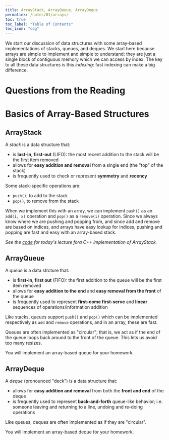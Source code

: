 ```yaml
---
title: ArrayStack, ArrayQueue, ArrayDeque
permalink: /notes/01/arrays/
toc: true
toc_label: "Table of Contents"
toc_icon: "cog"
---
```


We start our discussion of data structures with some array-based implementations of stacks, queues, and deques. We start here because arrays are simple to implement and simple to understand: they are just a single block of contiguous memory which we can access by index. The key to all these data structures is this _indexing_: fast indexing can make a big difference.

# Questions from the Reading

# Basics of Array-Based Structures

## ArrayStack

A _stack_ is a data structure that:

- is **last-in, first-out** (LIFO): the most recent addition to the stack will be the first item removed 
- allows for **easy addition and removal** from a single end (the "top" of the stack)
- is frequently used to check or represent **symmetry** and **recency**


Some stack-specific operations are:

- `push()`, to add to the stack
- `pop()`, to remove from the stack
  
When we implement this with an array, we can implement `push()` as an `add(i, x)` operation and `pop()` as a `remove(i)` operation. Since we always know where we are pushing and popping from, and since add and remove are based on indices, and arrays have easy lookup for indices, pushing and popping are fast and easy with an array-based stack. 

_See the [code]() for today's lecture fora  C++ implementation of ArrayStack._

## ArrayQueue

A _queue_ is a data strcture that:

- is **first-in, first out** (FIFO): the first addition to the queue will be the first item removed
- allows for **easy addition to the end** and **easy removal from the front** of the queue
- is frequently used to represent **first-come first-serve** and **linear** sequences of operations/information addition

Like stacks, queues support `push()` and `pop()` which can be implemented respectively as `add` and `remove` operations, and in an array, these are fast. 

Queues are often implemented as "circular"; that is, we act as if the end of the queue loops back around to the front of the queue. This lets us avoid too many resizes.

You will implement an array-based queue for your homework. 

## ArrayDeque

A _deque_ (pronounced "deck") is a data structure that:

- allows for **easy addition and removal** from both the **front and end** of the deque
- is frequently used to represent **back-and-forth** queue-like behavior; i.e. someone leaving and returning to a line, undoing and re-doing operations 

Like queues, deques are often implemented as if they are "circular".

You will implement an array-based deque for your homework.
